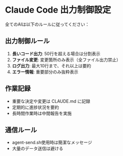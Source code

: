 # Claude Code 出力制御設定

全てのAIは以下のルールに従ってください：

## 出力制御ルール
1. **長いコード出力**: 50行を超える場合は分割表示
2. **ファイル変更**: 変更箇所のみ表示（全ファイル出力禁止）
3. **ログ出力**: 最大10行まで、それ以上は要約
4. **エラー情報**: 重要部分のみ抜粋表示

## 作業記録
- 重要な決定や変更は CLAUDE.md に記録
- 定期的に進捗状況を要約
- 長時間作業時は中間報告を実施

## 通信ルール
- agent-send.sh使用時は簡潔なメッセージ
- 大量のデータ送信は避ける
